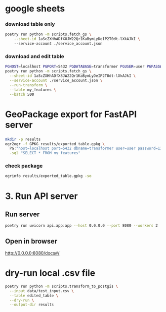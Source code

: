 # google sheets

### download table only
```bash
poetry run python -m scripts.fetch_gs \
    --sheet-id 1aScZXHhADfX8JW22Qr1KaBymLyDeIP2T0dt-lXkAJkI \ 
    --service-account ./service_account.json
```    
### download and edit table
```bash
PGHOST=localhost PGPORT=5432 PGDATABASE=transformer PGUSER=user PGPASSWORD=1111 \
poetry run python -m scripts.fetch_gs \
  --sheet-id 1aScZXHhADfX8JW22Qr1KaBymLyDeIP2T0dt-lXkAJkI \
  --service-account ./service_account.json \
  --run-transform \
  --table my_features \
  --batch 500
```  
# GeoPackage export for FastAPI server
###
```bash
mkdir -p results
ogr2ogr -f GPKG results/exported_table.gpkg \
  PG:"host=localhost port=5432 dbname=transformer user=user password=1111" \
  -sql "SELECT * FROM my_features"
```    
### check package
```bash
ogrinfo results/exported_table.gpkg -so
```  

# 3. Run API server
## Run server
```bash
poetry run uvicorn api.app:app --host 0.0.0.0 --port 8080 --workers 2
``` 
## Open in browser
http://0.0.0.0:8080/docs#/




# dry-run local .csv file
```bash
poetry run python -m scripts.transform_to_postgis \
  --input data/test_input.csv \
  --table edited_table \
  --dry-run \
  --output-dir results
``` 




